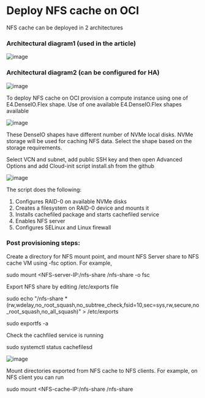 # Deploy NFS cache on OCI

NFS cache can be deployed in 2 architectures

### Architectural diagram1 (used in the article)

![image](https://github.com/mprestin77/Deploy-NFS-cache-on-OCI/assets/54962742/f762f23b-dfe9-4598-8d3e-8be116e5df06)

### Architectural diagram2 (can be configured for HA)

![image](https://github.com/mprestin77/Deploy-NFS-cache-on-OCI/assets/54962742/a8681e27-4450-4baa-a81b-f438381cb181)

To deploy NFS cache on OCI provision a compute instance using one of E4.DenseIO.Flex shape. Use of one available E4.DenseIO.Flex shapes available

![image](https://github.com/mprestin77/Deploy-NFS-cache-on-OCI/assets/54962742/452b83cb-554a-47f9-a6b1-c177ff045096)

These DenseIO shapes have different number of NVMe local disks. NVMe storage will be used for caching NFS data. Select the shape based on the storage requirements.

Select VCN and subnet, add public SSH key and then open Advanced Options and add Cloud-init script install.sh from the github

![image](https://github.com/mprestin77/Deploy-NFS-cache-on-OCI/assets/54962742/9abb58e3-645f-4722-9f81-d88b2573acbb)

The script does the following:

1. Configures RAID-0 on available NVMe disks
2. Creates a filesystem on RAID-0 device and mounts it 
3. Installs cachefiled package and starts cachefiled service
4. Enables NFS server
5. Configures SELinux and Linux firewall

### Post provisioning steps:

Create a directory for NFS mount point, and mount NFS Server share to NFS cache VM using -fsc option. For example,

sudo mount <NFS-server-IP:/nfs-share /nfs-share -o fsc

Export NFS share by editing /etc/exports file 

sudo echo "/nfs-share *(rw,wdelay,no_root_squash,no_subtree_check,fsid=10,sec=sys,rw,secure,no_root_squash,no_all_squash)" > /etc/exports

sudo exportfs -a

Check the cachfiled service is running

sudo systemctl status cachefilesd

![image](https://github.com/mprestin77/Deploy-NFS-cache-on-OCI/assets/54962742/41f4b8e3-591b-40f6-8655-4d2ea0f5fbd0)

Mount directories exported from NFS cache to NFS clients. For example, on NFS client you can run

sudo mount <NFS-cache-IP:/nfs-share /nfs-share 






